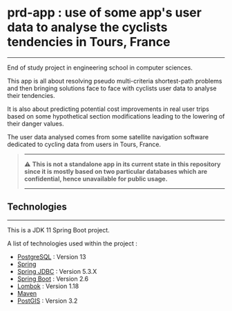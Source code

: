 # prd-app : use of some app's user data to analyse the cyclists tendencies in Tours, France

***
End of study project in engineering school in computer sciences.

This app is all about resolving pseudo multi-criteria shortest-path problems and then bringing solutions face to face 
with cyclists user data to analyse their tendencies. 

It is also about predicting potential cost improvements in real user
trips based on some hypothetical section modifications  leading to the lowering of
their danger values.

The user data analysed comes from some satellite navigation software dedicated to cycling data from users in Tours, France.

>***
>
> :warning: **This is not a standalone app in its current state in this repository since it is mostly based on two particular databases which are confidential, hence unavailable for public usage.** 
>  
>***

## Technologies
***
This is a JDK 11 Spring Boot project.

A list of technologies used within the project :
* [PostgreSQL](https://www.postgresql.org/) : Version 13
* [Spring](https://spring.io/)
* [Spring JDBC](https://mvnrepository.com/artifact/org.springframework/spring-jdbc) : Version 5.3.X
* [Spring Boot](https://spring.io/projects/spring-boot) : Version 2.6
* [Lombok](https://projectlombok.org/) : Version 1.18
* [Maven](https://maven.apache.org/)
* [PostGIS](https://postgis.net/) : Version 3.2




